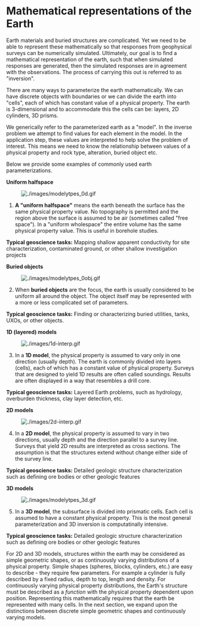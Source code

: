 # Mathematical representations of the Earth

Earth materials and buried structures are complicated. Yet we need to be
able to represent these mathematically so that responses from
geophysical surveys can be numerically simulated. Ultimately, our goal
is to find a mathematical representation of the earth, such that when
simulated responses are generated, then the simulated responses are in
agreement with the observations. The process of carrying this out is
referred to as "inversion".

There are many ways to parameterize the earth mathematically. We can
have discrete objects with boundaries or we can divide the earth into
"cells", each of which has constant value of a physical property. The
earth is 3-dimensional and to accommodate this the cells can be: layers,
2D cylinders, 3D prisms.

We generically refer to the parameterized earth as a "model". In the
inverse problem we attempt to find values for each element in the model.
In the application step, these values are interpreted to help solve the
problem of interest. This means we need to know the relationship between
values of a physical property and rock type, alteration, buried object
etc.

Below we provide some examples of commonly used earth parameterizations.

<div class="sidebar">

**Uniform halfspace**

<figure class="align-center">
<img src="./images/modelytpes_0d.gif"
alt="./images/modelytpes_0d.gif" />
</figure>

</div>

1.  **A "uniform halfspace"** means the earth beneath the surface has
    the same physical property value. No topography is permitted and the
    region above the surface is assumed to be air (sometimes called
    "free space"). In a "uniform wholespace" the entire volume has the
    same physical property value. This is useful in borehole studies.

**Typical geoscience tasks:** Mapping shallow apparent conductivity for
site characterization, contaminated ground, or other shallow
investigation projects

<div class="sidebar">

**Buried objects**

<figure class="align-center">
<img src="./images/modelytpes_0obj.gif"
alt="./images/modelytpes_0obj.gif" />
</figure>

</div>

2.  When **buried objects** are the focus, the earth is usually
    considered to be uniform all around the object. The object itself
    may be represented with a more or less complicated set of
    parameters.

**Typical geoscience tasks:** Finding or characterizing buried
utilities, tanks, UXOs, or other objects.

<div class="sidebar">

**1D (layered) models**

<figure class="align-center">
<img src="./images/1d-interp.gif" alt="./images/1d-interp.gif" />
</figure>

</div>

3.  In a **1D model**, the physical property is assumed to vary only in
    one direction (usually depth). The earth is commonly divided into
    layers (cells), each of which has a constant value of physical
    property. Surveys that are designed to yield 1D results are often
    called soundings. Results are often displayed in a way that
    resembles a drill core.

**Typical geoscience tasks:** Layered Earth problems, such as hydrology,
overburden thickness, clay layer detection, etc.

<div class="sidebar">

**2D models**

<figure class="align-center">
<img src="./images/2d-interp.gif" alt="./images/2d-interp.gif" />
</figure>

</div>

4.  In a **2D model**, the physical property is assumed to vary in two
    directions, usually depth and the direction parallel to a survey
    line. Surveys that yield 2D results are interpreted as cross
    sections. The assumption is that the structures extend without
    change either side of the survey line.

**Typical geoscience tasks:** Detailed geologic structure
characterization such as defining ore bodies or other geologic features

<div class="sidebar">

**3D models**

<figure class="align-center">
<img src="./images/modelytpes_3d.gif"
alt="./images/modelytpes_3d.gif" />
</figure>

</div>

5.  In a **3D model**, the subsurface is divided into prismatic cells.
    Each cell is assumed to have a constant physical property. This is
    the most general parameterization and 3D inversion is computatinally
    intensive.

**Typical geoscience tasks:** Detailed geologic structure
characterization such as defining ore bodies or other geologic features

For 2D and 3D models, structures within the earth may be considered as
simple geometric shapes, or as continuously varying distributions of a
physical property. Simple shapes (spheres, blocks, cylinders, etc.) are
easy to describe - they require few parameters. For example a cylinder
is fully described by a fixed radius, depth to top, length and density.
For continuously varying physical property distributions, the Earth's
structure must be described as a *function* with the physical property
dependent upon position. Representing this mathematically requires that
the earth be represented with many cells. In the next section, we expand
upon the distinctions between discrete simple geometric shapes and
continuously varying models.

